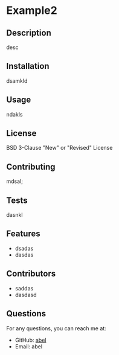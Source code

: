 
# Example2

## Description
desc

## Installation
dsamkld

## Usage
ndakls

## License
BSD 3-Clause "New" or "Revised" License

## Contributing
mdsal;

## Tests
dasnkl

## Features
- dsadas
- dasdas

## Contributors
- saddas
- dasdasd

## Questions
For any questions, you can reach me at:
- GitHub: [abel](https://github.com/abel)
- Email: abel
